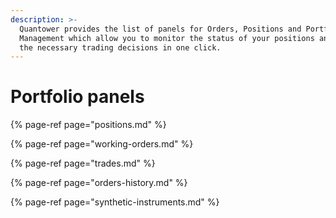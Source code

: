 ```yaml
---
description: >-
  Quantower provides the list of panels for Orders, Positions and Portfolio
  Management which allow you to monitor the status of your positions and make
  the necessary trading decisions in one click.
---
```


# Portfolio panels

{% page-ref page="positions.md" %}

{% page-ref page="working-orders.md" %}

{% page-ref page="trades.md" %}

{% page-ref page="orders-history.md" %}

{% page-ref page="synthetic-instruments.md" %}



